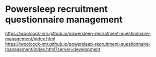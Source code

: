 # Powersleep recruitment questionnaire management

https://woolcock-imr.github.io/powersleep-recruitment-questionnaire-management/index.html  
https://woolcock-imr.github.io/powersleep-recruitment-questionnaire-management/index.html?server=development
